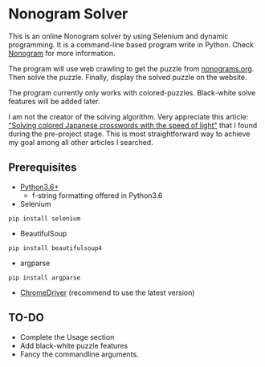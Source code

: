 # Nonogram Solver

This is an online Nonogram solver by using Selenium and dynamic programming. It 
is a command-line based program write in Python. Check [Nonogram](https://en.wikipedia.org/wiki/NonogramA)
for more information. 

The program will use web crawling to get the puzzle from [nonograms.org](https://www.nonograms.org/). 
Then solve the puzzle. Finally, display the solved puzzle on the website. 

The program currently only works with colored-puzzles. Black-white solve features
will be added later. 

I am not the creator of the solving algorithm. Very appreciate this article: 
["Solving colored Japanese crosswords with the speed of light"](https://izaron.github.io/post/solving-colored-japanese-crosswords-with-the-speed-of-light/)
that I found during the pre-project stage. This is most straightforward way to 
achieve my goal among all other articles I searched.  

## Prerequisites

- [Python3.6+](https://www.python.org/downloads/)
    - f-string formatting offered in Python3.6
- Selenium
```shell script
pip install selenium
```
- BeautifulSoup
```shell script
pip install beautifulsoup4
```
- argparse
```shell script
pip install argparse
```
- [ChromeDriver](https://chromedriver.chromium.org/downloads) (recommend to use the latest version)

## TO-DO
- Complete the Usage section
- Add black-white puzzle features
- Fancy the commandline arguments. 
